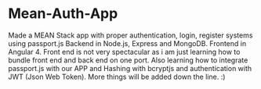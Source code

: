 # Mean-Auth-App
Made a MEAN Stack app with proper authentication, login, register systems using passport.js Backend in Node.js, Express and MongoDB. Frontend in Angular 4. Front end is not very spectacular as i am just learning how to bundle front end and back end on one port. Also learning how to integrate passport.js with our APP and Hashing with bcryptjs and authentication with JWT (Json Web Token). More things will be added down the line. :)
